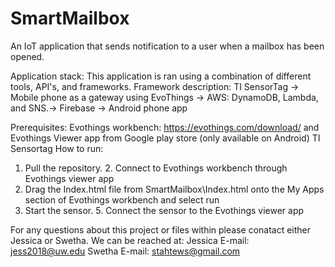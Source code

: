# SmartMailbox
An IoT application that sends notification to a user when a mailbox has been opened.

Application stack:
This application is ran using a combination of different tools, API's, and frameworks.
Framework description:
TI SensorTag -> Mobile phone as a gateway using EvoThings -> AWS: DynamoDB, Lambda, and SNS.-> 
Firebase -> Android phone app

Prerequisites: 
Evothings workbench: https://evothings.com/download/ and Evothings Viewer app
from Google play store (only available on Android)
TI Sensortag 
How to run:
1. Pull the repository. 2. Connect to Evothings workbench through Evothings viewer app  
3. Drag the Index.html file from SmartMailbox\Index.html onto 
the My Apps section of Evothings workbench and select run
4. Start the sensor. 5. Connect the sensor to the Evothings viewer app

For any questions about this project or files within please conatact either Jessica or 
Swetha. We can  be reached at:
Jessica E-mail: jess2018@uw.edu
Swetha  E-mail: stahtews@gmail.com

